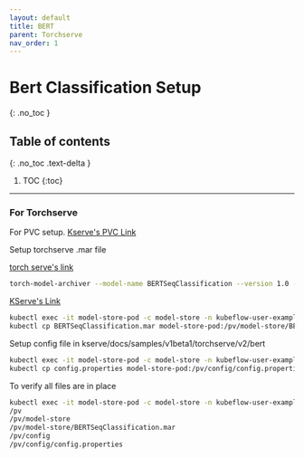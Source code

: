 ```yaml
---
layout: default
title: BERT 
parent: Torchserve
nav_order: 1
---
```


# Bert Classification Setup
{: .no_toc }

## Table of contents
{: .no_toc .text-delta }

1. TOC
{:toc}

---

### For Torchserve
For PVC setup. [Kserve's PVC Link](https://kserve.github.io/website/0.11/modelserving/v1beta1/torchserve/model-archiver/#221-create-propertiesjson-file)

Setup torchserve .mar file

[torch serve's link](https://github.com/pytorch/serve/tree/master/examples/Huggingface_Transformers)
~~~bash
torch-model-archiver --model-name BERTSeqClassification --version 1.0 --serialized-file Transformer_model/pytorch_model.bin --handler ./Transformer_kserve_handler.py --extra-files "Transformer_model/config.json,./setup_config.json,./Seq_classification_artifacts/index_to_name.json,./Transformer_handler_generalized.py"
~~~

[KServe's Link ](https://github.com/kserve/kserve/tree/master/docs/samples/v1beta1/torchserve/v2/bert)
~~~bash
kubectl exec -it model-store-pod -c model-store -n kubeflow-user-example-com -- mkdir /pv/model-store/
kubectl cp BERTSeqClassification.mar model-store-pod:/pv/model-store/BERTSeqClassification.mar -c model-store -n kubeflow-user-example-com
~~~

Setup config file
in kserve/docs/samples/v1beta1/torchserve/v2/bert
~~~bash
kubectl exec -it model-store-pod -c model-store -n kubeflow-user-example-com -- mkdir /pv/config/
kubectl cp config.properties model-store-pod:/pv/config/config.properties -c model-store -n kubeflow-user-example-com
~~~

To verify all files are in place
~~~bash
kubectl exec -it model-store-pod -c model-store -n kubeflow-user-example-com -- find /pv
/pv
/pv/model-store
/pv/model-store/BERTSeqClassification.mar
/pv/config
/pv/config/config.properties
~~~